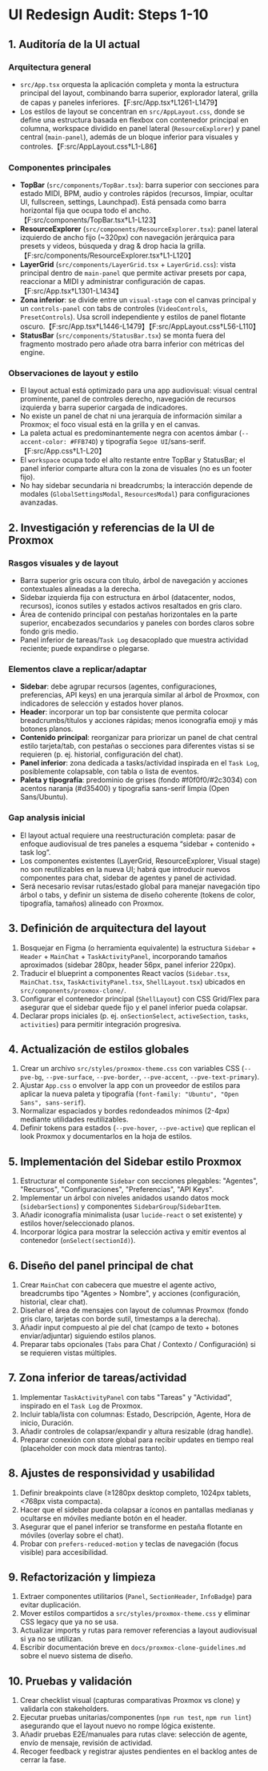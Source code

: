 # UI Redesign Audit: Steps 1-10

## 1. Auditoría de la UI actual

### Arquitectura general
- `src/App.tsx` orquesta la aplicación completa y monta la estructura principal del layout, combinando barra superior, explorador lateral, grilla de capas y paneles inferiores.【F:src/App.tsx†L1261-L1479】
- Los estilos de layout se concentran en `src/AppLayout.css`, donde se define una estructura basada en flexbox con contenedor principal en columna, workspace dividido en panel lateral (`ResourceExplorer`) y panel central (`main-panel`), además de un bloque inferior para visuales y controles.【F:src/AppLayout.css†L1-L86】

### Componentes principales
- **TopBar** (`src/components/TopBar.tsx`): barra superior con secciones para estado MIDI, BPM, audio y controles rápidos (recursos, limpiar, ocultar UI, fullscreen, settings, Launchpad). Está pensada como barra horizontal fija que ocupa todo el ancho.【F:src/components/TopBar.tsx†L1-L123】
- **ResourceExplorer** (`src/components/ResourceExplorer.tsx`): panel lateral izquierdo de ancho fijo (~320px) con navegación jerárquica para presets y videos, búsqueda y drag & drop hacia la grilla.【F:src/components/ResourceExplorer.tsx†L1-L120】
- **LayerGrid** (`src/components/LayerGrid.tsx` + `LayerGrid.css`): vista principal dentro de `main-panel` que permite activar presets por capa, reaccionar a MIDI y administrar configuración de capas.【F:src/App.tsx†L1301-L1434】
- **Zona inferior**: se divide entre un `visual-stage` con el canvas principal y un `controls-panel` con tabs de controles (`VideoControls`, `PresetControls`). Usa scroll independiente y estilos de panel flotante oscuro.【F:src/App.tsx†L1446-L1479】【F:src/AppLayout.css†L56-L110】
- **StatusBar** (`src/components/StatusBar.tsx`) se monta fuera del fragmento mostrado pero añade otra barra inferior con métricas del engine.

### Observaciones de layout y estilo
- El layout actual está optimizado para una app audiovisual: visual central prominente, panel de controles derecho, navegación de recursos izquierda y barra superior cargada de indicadores.
- No existe un panel de chat ni una jerarquía de información similar a Proxmox; el foco visual está en la grilla y en el canvas.
- La paleta actual es predominantemente negra con acentos ámbar (`--accent-color: #FFB74D`) y tipografía `Segoe UI`/sans-serif.【F:src/App.css†L1-L20】
- El `workspace` ocupa todo el alto restante entre TopBar y StatusBar; el panel inferior comparte altura con la zona de visuales (no es un footer fijo).
- No hay sidebar secundaria ni breadcrumbs; la interacción depende de modales (`GlobalSettingsModal`, `ResourcesModal`) para configuraciones avanzadas.

## 2. Investigación y referencias de la UI de Proxmox

### Rasgos visuales y de layout
- Barra superior gris oscura con título, árbol de navegación y acciones contextuales alineadas a la derecha.
- Sidebar izquierda fija con estructura en árbol (datacenter, nodos, recursos), íconos sutiles y estados activos resaltados en gris claro.
- Área de contenido principal con pestañas horizontales en la parte superior, encabezados secundarios y paneles con bordes claros sobre fondo gris medio.
- Panel inferior de tareas/`Task Log` desacoplado que muestra actividad reciente; puede expandirse o plegarse.

### Elementos clave a replicar/adaptar
- **Sidebar**: debe agrupar recursos (agentes, configuraciones, preferencias, API keys) en una jerarquía similar al árbol de Proxmox, con indicadores de selección y estados hover planos.
- **Header**: incorporar un top bar consistente que permita colocar breadcrumbs/títulos y acciones rápidas; menos iconografía emoji y más botones planos.
- **Contenido principal**: reorganizar para priorizar un panel de chat central estilo tarjeta/tab, con pestañas o secciones para diferentes vistas si se requieren (p. ej. historial, configuración del chat).
- **Panel inferior**: zona dedicada a tasks/actividad inspirada en el `Task Log`, posiblemente colapsable, con tabla o lista de eventos.
- **Paleta y tipografía**: predominio de grises (fondo #f0f0f0/#2c3034) con acentos naranja (#d35400) y tipografía sans-serif limpia (Open Sans/Ubuntu).

### Gap analysis inicial
- El layout actual requiere una reestructuración completa: pasar de enfoque audiovisual de tres paneles a esquema “sidebar + contenido + task log”.
- Los componentes existentes (LayerGrid, ResourceExplorer, Visual stage) no son reutilizables en la nueva UI; habrá que introducir nuevos componentes para chat, sidebar de agentes y panel de actividad.
- Será necesario revisar rutas/estado global para manejar navegación tipo árbol o tabs, y definir un sistema de diseño coherente (tokens de color, tipografía, tamaños) alineado con Proxmox.

## 3. Definición de arquitectura del layout

1. Bosquejar en Figma (o herramienta equivalente) la estructura `Sidebar` + `Header` + `MainChat` + `TaskActivityPanel`, incorporando tamaños aproximados (sidebar 280px, header 56px, panel inferior 220px).
2. Traducir el blueprint a componentes React vacíos (`Sidebar.tsx`, `MainChat.tsx`, `TaskActivityPanel.tsx`, `ShellLayout.tsx`) ubicados en `src/components/proxmox-clone/`.
3. Configurar el contenedor principal (`ShellLayout`) con CSS Grid/Flex para asegurar que el sidebar quede fijo y el panel inferior pueda colapsar.
4. Declarar props iniciales (p. ej. `onSectionSelect`, `activeSection`, `tasks`, `activities`) para permitir integración progresiva.

## 4. Actualización de estilos globales

1. Crear un archivo `src/styles/proxmox-theme.css` con variables CSS (`--pve-bg`, `--pve-surface`, `--pve-border`, `--pve-accent`, `--pve-text-primary`).
2. Ajustar `App.css` o envolver la app con un proveedor de estilos para aplicar la nueva paleta y tipografía (`font-family: "Ubuntu", "Open Sans", sans-serif`).
3. Normalizar espaciados y bordes redondeados mínimos (2-4px) mediante utilidades reutilizables.
4. Definir tokens para estados (`--pve-hover`, `--pve-active`) que replican el look Proxmox y documentarlos en la hoja de estilos.

## 5. Implementación del Sidebar estilo Proxmox

1. Estructurar el componente `Sidebar` con secciones plegables: "Agentes", "Recursos", "Configuraciones", "Preferencias", "API Keys".
2. Implementar un árbol con niveles anidados usando datos mock (`sidebarSections`) y componentes `SidebarGroup`/`SidebarItem`.
3. Añadir iconografía minimalista (usar `lucide-react` o set existente) y estilos hover/seleccionado planos.
4. Incorporar lógica para mostrar la selección activa y emitir eventos al contenedor (`onSelect(sectionId)`).

## 6. Diseño del panel principal de chat

1. Crear `MainChat` con cabecera que muestre el agente activo, breadcrumbs tipo "Agentes > Nombre", y acciones (configuración, historial, clear chat).
2. Diseñar el área de mensajes con layout de columnas Proxmox (fondo gris claro, tarjetas con borde sutil, timestamps a la derecha).
3. Añadir input compuesto al pie del chat (campo de texto + botones enviar/adjuntar) siguiendo estilos planos.
4. Preparar tabs opcionales (`Tabs` para Chat / Contexto / Configuración) si se requieren vistas múltiples.

## 7. Zona inferior de tareas/actividad

1. Implementar `TaskActivityPanel` con tabs "Tareas" y "Actividad", inspirado en el `Task Log` de Proxmox.
2. Incluir tabla/lista con columnas: Estado, Descripción, Agente, Hora de inicio, Duración.
3. Añadir controles de colapsar/expandir y altura resizable (drag handle).
4. Preparar conexión con store global para recibir updates en tiempo real (placeholder con mock data mientras tanto).

## 8. Ajustes de responsividad y usabilidad

1. Definir breakpoints clave (≥1280px desktop completo, 1024px tablets, <768px vista compacta).
2. Hacer que el sidebar pueda colapsar a íconos en pantallas medianas y ocultarse en móviles mediante botón en el header.
3. Asegurar que el panel inferior se transforme en pestaña flotante en móviles (overlay sobre el chat).
4. Probar con `prefers-reduced-motion` y teclas de navegación (focus visible) para accesibilidad.

## 9. Refactorización y limpieza

1. Extraer componentes utilitarios (`Panel`, `SectionHeader`, `InfoBadge`) para evitar duplicación.
2. Mover estilos compartidos a `src/styles/proxmox-theme.css` y eliminar CSS legacy que ya no se usa.
3. Actualizar imports y rutas para remover referencias a layout audiovisual si ya no se utilizan.
4. Escribir documentación breve en `docs/proxmox-clone-guidelines.md` sobre el nuevo sistema de diseño.

## 10. Pruebas y validación

1. Crear checklist visual (capturas comparativas Proxmox vs clone) y validarla con stakeholders.
2. Ejecutar pruebas unitarias/componentes (`npm run test`, `npm run lint`) asegurando que el layout nuevo no rompe lógica existente.
3. Añadir pruebas E2E/manuales para rutas clave: selección de agente, envío de mensaje, revisión de actividad.
4. Recoger feedback y registrar ajustes pendientes en el backlog antes de cerrar la fase.

